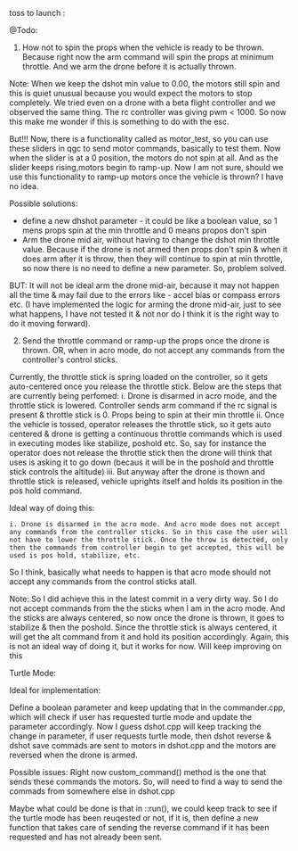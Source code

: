 toss to launch :

@Todo:

1. How not to spin the props when the vehicle is ready to be thrown. Because right now the arm command will spin the props at minimum throttle. And we arm the drone before it is actually thrown.


Note: When we keep the dshot min value to 0.00, the motors still spin and this is quiet unusual because you would expect the motors to stop completely. We tried even on a drone with a beta flight controller and we observed the same thing. The rc controller was giving pwm < 1000. So now this make me wonder if this is something to do with the esc.

But!!! Now, there is a functionality called as motor_test, so you can use these sliders in qgc to send motor commands, basically to test them. Now when the slider is at a 0 position, the motors do not spin at all. And as the slider keeps rising,motors begin to ramp-up. Now I am not sure, should we use this functionality to ramp-up motors once the vehicle is thrown? I have no idea. 

Possible solutions:

-  define a new dhshot parameter - it could be like a boolean value, so 1 mens props spin at the min throttle and 0 means propos don't spin
- Arm the drone mid air, without having to change the dshot min throttle value. Because if the drone is not armed then props don't spin & when it does arm after it is throw, then they will continue to spin at min throttle, so now there is no need to define a new parameter. So, problem solved.

BUT: It will not be ideal arm the drone mid-air, because it may not happen all the time & may fail due to the errors like - accel bias or compass errors etc. (I have implemented the logic for arming the drone mid-air, just to see what happens, I have not tested it & not nor do I think it is the right way to do it moving forward).

2. Send the throttle command or ramp-up the props once the drone is thrown. OR, when in acro mode, do not accept any commands from the controller's control sticks.

Currently, the throttle stick is spring loaded on the  controller, so it gets auto-centered once you release the throttle stick. Below are the steps that are  currently being perfomed:
	i. Drone is disarmed in acro mode, and the throttle stick is lowered. Controller sends arm command if the rc signal is present & throttle stick is 0.  Props being to spin at their min throttle
	ii. Once the vehicle is tossed, operator releases the throttle stick, so it gets auto centered & drone is getting a continuous throttle commands which is used in executing modes like stabilize, poshold etc. So, say for instance the operator does not release the throttle stick then the drone will think that uses is asking it to go down (becaus it will be in the poshold and throttle stick controls the altitude)
	iii. But anyway after the drone is thown and throttle stick is released, vehicle uprights itself and holds its position in the pos hold command.

Ideal way of doing this:

	i. Drone is disarmed in the acro mode. And acro mode does not accept any commands from the controller sticks. So in this case the user will not have to lower the throttle stick. Once the throw is detected, only then the commands from controller begin to get accepted, this will be used is pos hold, stabilize, etc.

So I think, basically what needs to happen is that acro mode should not accept any commands from the control sticks atall.

Note: So I did achieve this in the latest commit in a very dirty way. So I do not accept commands from the the sticks when I am in the acro mode. And the sticks are always centered, so now once the drone is thrown, it goes to stabilize & then the poshold. Since the throttle stick is always centered, it will get the alt command from it and hold its position accordingly. Again, this is not an ideal way of doing it, but it works for now. Will keep improving on this


Turtle Mode:

Ideal for implementation:

Define a boolean parameter and keep updating that in the commander.cpp, which will check if user has requested turtle mode and update the parameter accordingly. Now I guess dshot.cpp will keep tracking the change in parameter, if user requests turtle mode, then dshot reverse & dshot save commads are sent to motors in dshot.cpp and the motors are reversed when the drone is armed.

Possible issues: Right now custom_command() method  is the one that sends these commands the motors. So, will need to find a way to send the commads from somewhere else in dshot.cpp

Maybe what could be done is that in ::run(), we could keep track to see if the turtle mode has been reuqested or not, if it is, then define a new function that takes care of sending the reverse command if it has been requested and has not already been sent.
